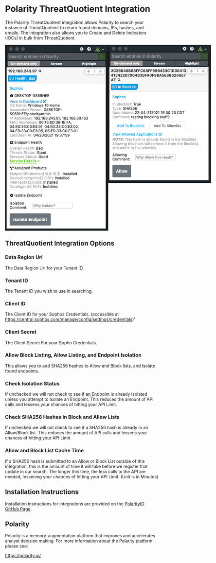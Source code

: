 # Polarity ThreatQuotient Integration

The Polarity ThreatQuotient integration allows Polarity to search your instance of ThreatQuotient to return found domains, IPs, hashes, and emails.  The integration also allows you to Create and Delete Indicators (IOCs) in bulk from ThreatQuotient.



<div style="display:flex; align-items: flex-start;">
  <img width="400" alt="Integration Example Endpoint Results" src="./assets/integration-endpoint.png">
  <img width="400" alt="Integration Example SHA256 Results" src="./assets/integration-sha256.png">
</div>

## ThreatQuotient Integration Options

### Data Region Url
The Data Region Url for your Tenant ID.

### Tenant ID
The Tenant ID you wish to use in searching.

### Client ID
The Client ID for your Sophos Credentials.  (accessible at https://central.sophos.com/manage/config/settings/credentials)'

### Client Secret
The Client Secret For your Sopho Credentials.

### Allow Block Listing, Allow Listing, and Endpoint Isolation
This allows you to add SHA256 hashes to Allow and Block lists, and Isolate found endpoints.

### Check Isolation Status
If unchecked we will not check to see if an Endpoint is already Isolated unless you attempt to Isolate an Endpoint. 
This reduces the amount of API calls and lessens your chances of hitting your API Limit.

### Check SHA256 Hashes in Block and Allow Lists
If unchecked we will not check to see if a SHA256 hash is already in an Allow/Block list. 
This reduces the amount of API calls and lessens your chances of hitting your API Limit.

### Allow and Block List Cache Time
If a SHA256 hash is submitted to an Allow or Block List outside of this integration, 
this is the amount of time it will take before we register that update in our search. 
The longer this time, the less calls to the API are needed, lessening your chances of hitting your API Limit.
(Unit is in Minutes)


## Installation Instructions

Installation instructions for integrations are provided on the [PolarityIO GitHub Page](https://polarityio.github.io/).

## Polarity

Polarity is a memory-augmentation platform that improves and accelerates analyst decision making.  For more information about the Polarity platform please see:

https://polarity.io/

